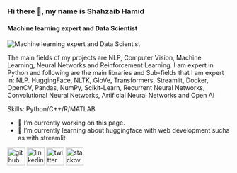 ### Hi there 👋, my name is Shahzaib Hamid
#### Machine learning expert and Data Scientist
![Machine learning expert and Data Scientist](https://arturssmirnovs.github.io/github-profile-readme-generator/images/banner.png)

 The main fields of my projects are NLP, Computer Vision, Machine Learning, Neural Networks and Reinforcement Learning. I am expert in Python and following are the main libraries and Sub-fields that I am expert in:
NLP. HuggingFace, NLTK, GloVe, Transformers, Streamlit, Docker, OpenCV, Pandas, NumPy, Scikit-Learn, Recurrent Neural Networks, Convolutional Neural Networks, Artificial Neural Networks and Open AI

Skills: Python/C++/R/MATLAB

- 🔭 I’m currently working on this page. 
- 🌱 I’m currently learning about huggingface with web development sucha as with streamlit 


[<img src='https://cdn.jsdelivr.net/npm/simple-icons@3.0.1/icons/github.svg' alt='github' height='40'>](https://github.com/https://github.com/shahzaibhamid)  [<img src='https://cdn.jsdelivr.net/npm/simple-icons@3.0.1/icons/linkedin.svg' alt='linkedin' height='40'>](https://www.linkedin.com/in/https://www.linkedin.com/in/shahzaib-hamid-12700478//)  [<img src='https://cdn.jsdelivr.net/npm/simple-icons@3.0.1/icons/twitter.svg' alt='twitter' height='40'>](https://twitter.com/https://twitter.com/ShahzaibHamid6)  [<img src='https://cdn.jsdelivr.net/npm/simple-icons@3.0.1/icons/stackoverflow.svg' alt='stackoverflow' height='40'>](https://stackoverflow.com/users/https://stackoverflow.com/users/16990582/shahzaib-hamid)  

